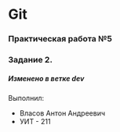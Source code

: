 # Git
### Практическая работа №5
### Задание 2.
##### Изменено в ветке dev
Выполнил:
* Власов Антон Андреевич
* УИТ - 211